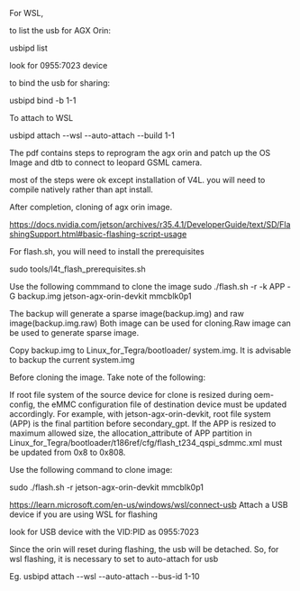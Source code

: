 For WSL,

to list the usb for AGX Orin:

usbipd list

look for 0955:7023 device

to bind the usb for sharing:

usbipd bind -b 1-1

To attach to WSL

usbipd attach --wsl --auto-attach --build 1-1


The pdf contains steps to reprogram the agx orin and patch up the OS Image and dtb to connect to leopard GSML camera.

most of the steps were ok except installation of V4L. you will need to compile natively rather than apt install.

After completion, cloning of agx orin image.

https://docs.nvidia.com/jetson/archives/r35.4.1/DeveloperGuide/text/SD/FlashingSupport.html#basic-flashing-script-usage

For flash.sh, you will need to install the prerequisites

sudo tools/l4t_flash_prerequisites.sh

Use the following commmand to clone the image
sudo ./flash.sh -r -k APP -G backup.img jetson-agx-orin-devkit mmcblk0p1

The backup will generate a sparse image(backup.img) and raw image(backup.img.raw)
Both image can be used for cloning.Raw image can be used to generate sparse image.

Copy backup.img to Linux_for_Tegra/bootloader/ system.img. It is advisable to backup the current system.img

Before cloning the image. Take note of the following:

If root file system of the source device for clone is resized during oem-config, the eMMC configuration file of destination device must be updated accordingly.
For example, with jetson-agx-orin-devkit, root file system (APP) is the final partition before secondary_gpt. If the APP is resized to maximum allowed size,
the allocation_attribute of APP partition in Linux_for_Tegra/bootloader/t186ref/cfg/flash_t234_qspi_sdmmc.xml must be updated from 0x8 to 0x808.

Use the following command to clone image:

sudo ./flash.sh -r jetson-agx-orin-devkit mmcblk0p1

https://learn.microsoft.com/en-us/windows/wsl/connect-usb
Attach a USB device if you are using WSL for flashing

look for USB device with the VID:PID as 0955:7023

Since the orin will reset during flashing, the usb will be detached. So, for wsl flashing, it is necessary to set to auto-attach for usb

Eg. usbipd attach --wsl --auto-attach --bus-id 1-10


